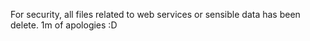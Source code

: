 For security, all files related to web services or sensible data has been delete. 1m of apologies :D
